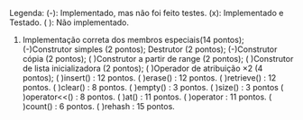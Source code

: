 Legenda:
(-): Implementado, mas não foi feito testes.
(x): Implementado e Testado.
( ): Não implementado.


1. Implementação correta dos membros especiais(14 pontos);
(-)Construtor simples (2 pontos);
Destrutor (2 pontos);
(-)Construtor cópia (2 pontos);
( )Construtor a partir de range (2 pontos);
( )Construtor de lista inicializadora (2 pontos);
( )Operador de atribuição ×2 (4 pontos);
( )insert() : 12 pontos.
( )erase() : 12 pontos.
( )retrieve() : 12 pontos.
( )clear() : 8 pontos.
( )empty() : 3 pontos.
( )size() : 3 pontos
( )operator<<() : 8 pontos.
( )at() : 11 pontos.
( )operator[]() : 11 pontos.
( )count() : 6 pontos.
( )rehash : 15 pontos.